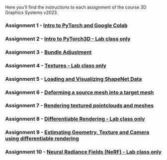 Here you'll find the instructions to each assignment of the course 3D Graphics Systems v2023.

### Assignment 1 - [Intro to PyTorch and Google Colab](assignment1.md)

### Assignment 2 - [Intro to PyTorch3D - Lab class only](x_assignment2.md)

### Assignment 3 - [Bundle Adjustment](x_assignment3.md)

### Assignment 4 - [Textures - Lab class only](x_assignment4.md)

### Assignment 5 - [Loading and Visualizing ShapeNet Data](x_assignment5.md)

### Assignment 6 - [Deforming a source mesh into a target mesh](x_assignment6.md)

### Assignment 7 - [Rendering textured pointclouds and meshes](x_assignment7.md)

### Assignment 8 - [Differentiable Rendering - Lab class only](x_assignment8.md)

### Assignment 9 - [Estimating Geometry, Texture and Camera using differentiable rendering](x_assignment9.md)

### Assignment 10 - [Neural Radiance Fields (NeRF) - Lab class only](x_assignment10.md)
